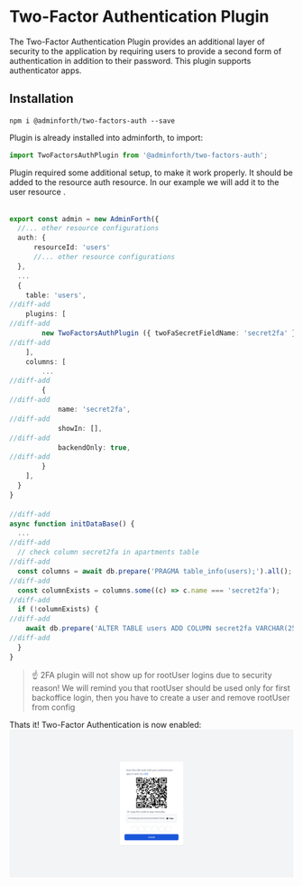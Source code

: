 # Two-Factor Authentication Plugin

The Two-Factor Authentication Plugin provides an additional layer of security to the application by requiring users to provide a second form of authentication in addition to their password. This plugin supports  authenticator apps.

## Installation


```
npm i @adminforth/two-factors-auth --save
```

Plugin is already installed into adminforth, to import:
    
```ts
import TwoFactorsAuthPlugin from '@adminforth/two-factors-auth';
```

Plugin required some additional setup, to make it work properly. It should be added to the resource auth resource. In our example we will add it to the user resource .

```ts title='./index.ts'

export const admin = new AdminForth({
  //... other resource configurations
  auth: {
      resourceId: 'users'
      //... other resource configurations
  },
  ...
  {
    table: 'users',
//diff-add
    plugins: [
//diff-add
        new TwoFactorsAuthPlugin ({ twoFaSecretFieldName: 'secret2fa' }),
//diff-add
    ],
    columns: [
        ...
//diff-add
        {
//diff-add
            name: 'secret2fa',
//diff-add
            showIn: [],
//diff-add
            backendOnly: true,
//diff-add
        }
    ],
  }
}

//diff-add
async function initDataBase() {
  ...
//diff-add
  // check column secret2fa in apartments table
//diff-add
  const columns = await db.prepare('PRAGMA table_info(users);').all();
//diff-add
  const columnExists = columns.some((c) => c.name === 'secret2fa');
//diff-add
  if (!columnExists) {
//diff-add
    await db.prepare('ALTER TABLE users ADD COLUMN secret2fa VARCHAR(255);').run();
//diff-add
  }
}
```

> ☝️ 2FA plugin will not show up for rootUser logins due to security reason! 
> We will remind you that rootUser should be used only for first backoffice login, 
> then you have to create a user and remove rootUser from config

Thats it! Two-Factor Authentication is now enabled: 
![alt text](image-1.png)
 